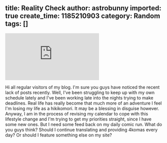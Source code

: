 title: Reality Check
author: astrobunny
imported: true
create_time: 1185210903
category: Random
tags: []
---
 [![Kanon Snow](http://gallery.astrobunny.net/main.php?g2_view=core.DownloadItem&g2_itemId=875&g2_serialNumber=2)](http://gallery.astrobunny.net/main.php?g2_view=core.DownloadItem&g2_itemId=873 "Kanon snow")  
  
Hi all regular visitors of my blog. I'm sure you guys have noticed the recent lack of posts recently. Well, I've been struggling to keep up with my own schedule lately and I've been working late into the nights trying to make deadlines. Real life has really become that much more of an adventure I feel I'm losing my life as a hikikomori. It may be a blessing in disguise however. Anyway, I am in the process of revising my calendar to cope with this lifestyle change and I'm trying to get my priorities straight, since I have some new ones. But I need some feed back on my daily comic run. What do you guys think? Should I continue translating and providing 4komas every day? Or should I feature something else on my site?